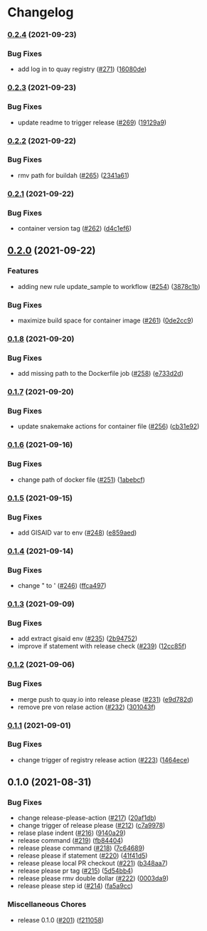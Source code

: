 # Changelog

### [0.2.4](https://www.github.com/koesterlab/snakemake-workflow-sars-cov2/compare/v0.2.3...v0.2.4) (2021-09-23)


### Bug Fixes

* add log in to quay registry ([#271](https://www.github.com/koesterlab/snakemake-workflow-sars-cov2/issues/271)) ([16080de](https://www.github.com/koesterlab/snakemake-workflow-sars-cov2/commit/16080de6a68c551698be9be6dbabd441f55befb0))

### [0.2.3](https://www.github.com/koesterlab/snakemake-workflow-sars-cov2/compare/v0.2.2...v0.2.3) (2021-09-23)


### Bug Fixes

* update readme to trigger release ([#269](https://www.github.com/koesterlab/snakemake-workflow-sars-cov2/issues/269)) ([19129a9](https://www.github.com/koesterlab/snakemake-workflow-sars-cov2/commit/19129a91fae5a068deb55d5243fc1c47953d5d3c))

### [0.2.2](https://www.github.com/koesterlab/snakemake-workflow-sars-cov2/compare/v0.2.1...v0.2.2) (2021-09-22)


### Bug Fixes

* rmv path for buildah ([#265](https://www.github.com/koesterlab/snakemake-workflow-sars-cov2/issues/265)) ([2341a61](https://www.github.com/koesterlab/snakemake-workflow-sars-cov2/commit/2341a61623d4a905c8ace15363e57db8ada173dd))

### [0.2.1](https://www.github.com/koesterlab/snakemake-workflow-sars-cov2/compare/v0.2.0...v0.2.1) (2021-09-22)


### Bug Fixes

* container version tag ([#262](https://www.github.com/koesterlab/snakemake-workflow-sars-cov2/issues/262)) ([d4c1ef6](https://www.github.com/koesterlab/snakemake-workflow-sars-cov2/commit/d4c1ef6b69439b92932b8398bf1cc8c753f16003))

## [0.2.0](https://www.github.com/koesterlab/snakemake-workflow-sars-cov2/compare/v0.1.8...v0.2.0) (2021-09-22)


### Features

* adding new rule update_sample to workflow ([#254](https://www.github.com/koesterlab/snakemake-workflow-sars-cov2/issues/254)) ([3878c1b](https://www.github.com/koesterlab/snakemake-workflow-sars-cov2/commit/3878c1b0089396e79dac614c09bf3985d74de96b))


### Bug Fixes

* maximize build space for container image ([#261](https://www.github.com/koesterlab/snakemake-workflow-sars-cov2/issues/261)) ([0de2cc9](https://www.github.com/koesterlab/snakemake-workflow-sars-cov2/commit/0de2cc92c75bfa4f69ca48b576a57bd688f539b1))

### [0.1.8](https://www.github.com/koesterlab/snakemake-workflow-sars-cov2/compare/v0.1.7...v0.1.8) (2021-09-20)


### Bug Fixes

* add missing path to the Dockerfile job ([#258](https://www.github.com/koesterlab/snakemake-workflow-sars-cov2/issues/258)) ([e733d2d](https://www.github.com/koesterlab/snakemake-workflow-sars-cov2/commit/e733d2dd1081e632ce39b71cb47d122225011b6d))

### [0.1.7](https://www.github.com/koesterlab/snakemake-workflow-sars-cov2/compare/v0.1.6...v0.1.7) (2021-09-20)


### Bug Fixes

* update snakemake actions for container file ([#256](https://www.github.com/koesterlab/snakemake-workflow-sars-cov2/issues/256)) ([cb31e92](https://www.github.com/koesterlab/snakemake-workflow-sars-cov2/commit/cb31e92d263dfcdc94675aa3ef8a9274b472654a))

### [0.1.6](https://www.github.com/koesterlab/snakemake-workflow-sars-cov2/compare/v0.1.5...v0.1.6) (2021-09-16)


### Bug Fixes

* change path of docker file ([#251](https://www.github.com/koesterlab/snakemake-workflow-sars-cov2/issues/251)) ([1abebcf](https://www.github.com/koesterlab/snakemake-workflow-sars-cov2/commit/1abebcff23ef6c4eb82a414a9a9ceadd84cc0c4d))

### [0.1.5](https://www.github.com/koesterlab/snakemake-workflow-sars-cov2/compare/v0.1.4...v0.1.5) (2021-09-15)


### Bug Fixes

* add GISAID var to env ([#248](https://www.github.com/koesterlab/snakemake-workflow-sars-cov2/issues/248)) ([e859aed](https://www.github.com/koesterlab/snakemake-workflow-sars-cov2/commit/e859aedea76e37594c6a1070827dbc59c3a69b83))

### [0.1.4](https://www.github.com/koesterlab/snakemake-workflow-sars-cov2/compare/v0.1.3...v0.1.4) (2021-09-14)


### Bug Fixes

* change " to ' ([#246](https://www.github.com/koesterlab/snakemake-workflow-sars-cov2/issues/246)) ([ffca497](https://www.github.com/koesterlab/snakemake-workflow-sars-cov2/commit/ffca4975410e8e1e6de96f058c907e19bc5ed5d5))

### [0.1.3](https://www.github.com/koesterlab/snakemake-workflow-sars-cov2/compare/v0.1.2...v0.1.3) (2021-09-09)


### Bug Fixes

* add extract gisaid env ([#235](https://www.github.com/koesterlab/snakemake-workflow-sars-cov2/issues/235)) ([2b94752](https://www.github.com/koesterlab/snakemake-workflow-sars-cov2/commit/2b94752704a669d0a29d05eab23bb9e8d7d11fc5))
* improve if statement with release check ([#239](https://www.github.com/koesterlab/snakemake-workflow-sars-cov2/issues/239)) ([12cc85f](https://www.github.com/koesterlab/snakemake-workflow-sars-cov2/commit/12cc85f672c71361da48b617869582207c5d3f3e))

### [0.1.2](https://www.github.com/koesterlab/snakemake-workflow-sars-cov2/compare/v0.1.1...v0.1.2) (2021-09-06)


### Bug Fixes

* merge push to quay.io into release please ([#231](https://www.github.com/koesterlab/snakemake-workflow-sars-cov2/issues/231)) ([e9d782d](https://www.github.com/koesterlab/snakemake-workflow-sars-cov2/commit/e9d782dc5db6bd24d097d95f6f945cb02a1ff3aa))
* remove pre von relase action ([#232](https://www.github.com/koesterlab/snakemake-workflow-sars-cov2/issues/232)) ([301043f](https://www.github.com/koesterlab/snakemake-workflow-sars-cov2/commit/301043f7e1b5a913f3b216eaf66640ae79756f67))

### [0.1.1](https://www.github.com/koesterlab/snakemake-workflow-sars-cov2/compare/v0.1.0...v0.1.1) (2021-09-01)


### Bug Fixes

* change trigger of registry release action ([#223](https://www.github.com/koesterlab/snakemake-workflow-sars-cov2/issues/223)) ([1464ece](https://www.github.com/koesterlab/snakemake-workflow-sars-cov2/commit/1464ece23a689df6f5c9ef0db3a1252b53612cfc))

## 0.1.0 (2021-08-31)


### Bug Fixes

* change release-please-action ([#217](https://www.github.com/koesterlab/snakemake-workflow-sars-cov2/issues/217)) ([20af1db](https://www.github.com/koesterlab/snakemake-workflow-sars-cov2/commit/20af1dba16d69802a5ed48d453f3a7dc024c26e1))
* change trigger of release please ([#212](https://www.github.com/koesterlab/snakemake-workflow-sars-cov2/issues/212)) ([c7a9978](https://www.github.com/koesterlab/snakemake-workflow-sars-cov2/commit/c7a9978c8d4439ae77042703b58daa93b416a8a7))
* relase plase indent ([#216](https://www.github.com/koesterlab/snakemake-workflow-sars-cov2/issues/216)) ([9140a29](https://www.github.com/koesterlab/snakemake-workflow-sars-cov2/commit/9140a2916a34e616c39de4c052567c2dbc51bd3d))
* release command ([#219](https://www.github.com/koesterlab/snakemake-workflow-sars-cov2/issues/219)) ([fb84404](https://www.github.com/koesterlab/snakemake-workflow-sars-cov2/commit/fb84404bad162ebdc939d8a67ed379ea86d77b75))
* release please command ([#218](https://www.github.com/koesterlab/snakemake-workflow-sars-cov2/issues/218)) ([7c64689](https://www.github.com/koesterlab/snakemake-workflow-sars-cov2/commit/7c646897d2ff69289b85f24a11bb641628e78c86))
* release please if statement ([#220](https://www.github.com/koesterlab/snakemake-workflow-sars-cov2/issues/220)) ([41f41d5](https://www.github.com/koesterlab/snakemake-workflow-sars-cov2/commit/41f41d5f21a1f3b1864ee2ad6a1abc8e15a50593))
* release please local PR checkout ([#221](https://www.github.com/koesterlab/snakemake-workflow-sars-cov2/issues/221)) ([b348aa7](https://www.github.com/koesterlab/snakemake-workflow-sars-cov2/commit/b348aa7ea1eebf00621ee62c52aca655fa8f4c83))
* release please pr tag ([#215](https://www.github.com/koesterlab/snakemake-workflow-sars-cov2/issues/215)) ([5d54bb4](https://www.github.com/koesterlab/snakemake-workflow-sars-cov2/commit/5d54bb4435d6ac8cdaf696c2b5b991a6ceb49c11))
* release please rmv double dollar ([#222](https://www.github.com/koesterlab/snakemake-workflow-sars-cov2/issues/222)) ([0003da9](https://www.github.com/koesterlab/snakemake-workflow-sars-cov2/commit/0003da90e8bf65b34ace990576d4e27f5494330c))
* release please step id ([#214](https://www.github.com/koesterlab/snakemake-workflow-sars-cov2/issues/214)) ([fa5a9cc](https://www.github.com/koesterlab/snakemake-workflow-sars-cov2/commit/fa5a9cccf6930058d169ff2e4a8cbab30bde0ad7))


### Miscellaneous Chores

* release 0.1.0 ([#201](https://www.github.com/koesterlab/snakemake-workflow-sars-cov2/issues/201)) ([f211058](https://www.github.com/koesterlab/snakemake-workflow-sars-cov2/commit/f211058ffe0aa8c58b2d35bfb84838ec031b1283))
